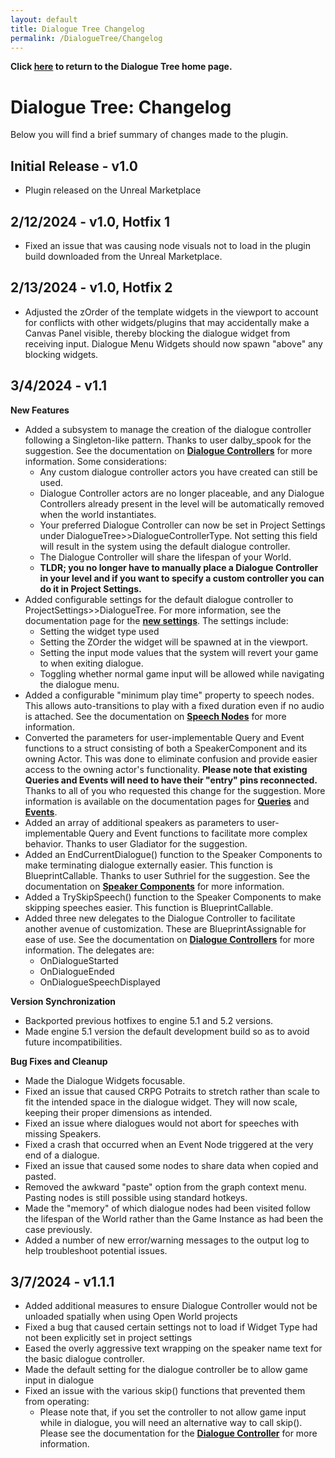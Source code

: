 ```yaml
---
layout: default
title: Dialogue Tree Changelog
permalink: /DialogueTree/Changelog
---
```

**Click [here](DialogueTree.md) to return to the Dialogue Tree home page.** 

# Dialogue Tree: Changelog
Below you will find a brief summary of changes made to the plugin. 

## Initial Release - v1.0  
- Plugin released on the Unreal Marketplace 

## 2/12/2024 - v1.0, Hotfix 1 
- Fixed an issue that was causing node visuals not to load in the plugin build downloaded from the Unreal Marketplace. 

## 2/13/2024 - v1.0, Hotfix 2
- Adjusted the zOrder of the template widgets in the viewport to account for conflicts with other widgets/plugins that may accidentally make a Canvas Panel visible, thereby blocking the dialogue widget from receiving input. Dialogue Menu Widgets should now spawn "above" any blocking widgets. 

## 3/4/2024 - v1.1
**New Features**
- Added a subsystem to manage the creation of the dialogue controller following a Singleton-like pattern. Thanks to user dalby_spook for the suggestion. See the documentation on [**Dialogue Controllers**](Documentation/DialogueController.md) for more information. Some considerations: 
    * Any custom dialogue controller actors you have created can still be used. 
    * Dialogue Controller actors are no longer placeable, and any Dialogue Controllers already present in the level will be automatically removed when the world instantiates.
    * Your preferred Dialogue Controller can now be set in Project Settings under DialogueTree>>DialogueControllerType. Not setting this field will result in the system using the default dialogue controller. 
    * The Dialogue Controller will share the lifespan of your World. 
    * **TLDR; you no longer have to manually place a Dialogue Controller in your level and if you want to specify a custom controller you can do it in Project Settings.**
- Added configurable settings for the default dialogue controller to ProjectSettings>>DialogueTree. For more information, see the documentation page for the [**new settings**](Documentation/PluginSettings.md). The settings include: 
    * Setting the widget type used 
    * Setting the ZOrder the widget will be spawned at in the viewport. 
    * Setting the input mode values that the system will revert your game to when exiting dialogue.
    * Toggling whether normal game input will be allowed while navigating the dialogue menu. 
- Added a configurable "minimum play time" property to speech nodes. This allows auto-transitions to play with a fixed duration even if no audio is attached. See the documentation on [**Speech Nodes**](Documentation/DialogueNodes.md#speech-node) for more information. 
- Converted the parameters for user-implementable Query and Event functions to a struct consisting of both a SpeakerComponent and its owning Actor. This was done to eliminate confusion and provide easier access to the owning actor's functionality. **Please note that existing Queries and Events will need to have their "entry" pins reconnected.** Thanks to all of you who requested this change for the suggestion. More information is available on the documentation pages for [**Queries**](Documentation/DialogueQuery.md) and [**Events**](Documentation/DialogueEvent.md).
- Added an array of additional speakers as parameters to user-implementable Query and Event functions to facilitate more complex behavior. Thanks to user Gladiator for the suggestion. 
- Added an EndCurrentDialogue() function to the Speaker Components to make terminating dialogue externally easier. This function is BlueprintCallable. Thanks to user Suthriel for the suggestion. See the documentation on [**Speaker Components**](Documentation/DialogueSpeakerComponent.md) for more information. 
- Added a TrySkipSpeech() function to the Speaker Components to make skipping speeches easier. This function is BlueprintCallable. 
- Added three new delegates to the Dialogue Controller to facilitate another avenue of customization. These are BlueprintAssignable for ease of use. See the documentation on [**Dialogue Controllers**](Documentation/DialogueController.md) for more information. The delegates are:
    * OnDialogueStarted
    * OnDialogueEnded
    * OnDialogueSpeechDisplayed

**Version Synchronization**
- Backported previous hotfixes to engine 5.1 and 5.2 versions.
- Made engine 5.1 version the default development build so as to avoid future incompatibilities. 

**Bug Fixes and Cleanup**
- Made the Dialogue Widgets focusable. 
- Fixed an issue that caused CRPG Potraits to stretch rather than scale to fit the intended space in the dialogue widget. They will now scale, keeping their proper dimensions as intended.
- Fixed an issue where dialogues would not abort for speeches with missing Speakers. 
- Fixed a crash that occurred when an Event Node triggered at the very end of a dialogue. 
- Fixed an issue that caused some nodes to share data when copied and pasted. 
- Removed the awkward "paste" option from the graph context menu. Pasting nodes is still possible using standard hotkeys.
- Made the "memory" of which dialogue nodes had been visited follow the lifespan of the World rather than the Game Instance as had been the case previously.  
- Added a number of new error/warning messages to the output log to help troubleshoot potential issues. 

## 3/7/2024 - v1.1.1
- Added additional measures to ensure Dialogue Controller would not be unloaded spatially when using Open World projects
- Fixed a bug that caused certain settings not to load if Widget Type had not been explicitly set in project settings
- Eased the overly aggressive text wrapping on the speaker name text for the basic dialogue controller.
- Made the default setting for the dialogue controller be to allow game input in dialogue 
- Fixed an issue with the various skip() functions that prevented them from operating:
    * Please note that, if you set the controller to not allow game input while in dialogue, you will need an alternative way to call skip(). Please see the documentation for the [**Dialogue Controller**](Documentation/DialogueController.md) for more information.